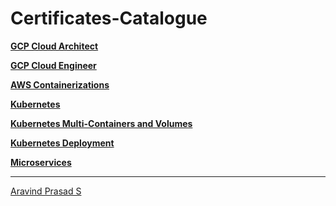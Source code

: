 Certificates-Catalogue
======================

<b><a href="https://www.coursera.org/account/accomplishments/specialization/certificate/TC6KL8HU7TDX">GCP Cloud Architect</a></b>

<b><a href="https://www.coursera.org/account/accomplishments/specialization/certificate/BQPGV5REFP34">GCP Cloud Engineer</a></b>

<b><a href="https://www.coursera.org/account/accomplishments/certificate/SBXAS8GLSUVM">AWS Containerizations</a></b>

<b><a href="https://github.com/aravindprasads/Certifications_Catalogue/blob/main/Kubernetes.pdf">Kubernetes</a></b>

<b><a href="https://github.com/aravindprasads/Certifications_Catalogue/blob/main/Kubernetes_Multi_Containers_and_Volumes.pdf">Kubernetes Multi-Containers and Volumes</a></b>

<b><a href="https://github.com/aravindprasads/Certifications_Catalogue/blob/main/Kubernetes_deployment.pdf">Kubernetes Deployment</a></b>

<b><a href="https://github.com/aravindprasads/Certifications_Catalogue/blob/main/Microservices.pdf">Microservices</a></b>

<hr>

<script type="text/javascript" src="https://platform.linkedin.com/badges/js/profile.js" async defer></script>
<div class="LI-profile-badge"  data-version="v1" data-size="medium" data-locale="en_US" data-type="vertical" data-theme="dark" data-vanity="aravindprasads"><a class="LI-simple-link" href='https://in.linkedin.com/in/aravindprasads?trk=profile-badge'>Aravind Prasad S</a></div>
